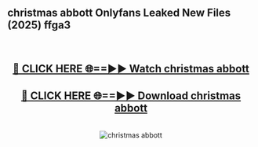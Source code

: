 <h2>christmas abbott Onlyfans Leaked New Files (2025) ffga3</h2>
<br>
<div align="center">
<h2><a href="https://mediafiles.top/christmas_abbott&ref=git" rel="nofollow">🔴 CLICK HERE 🌐==►► Watch christmas abbott</a></h2>
<h2><a href="https://mediafiles.top/christmas_abbott&ref=git" rel="nofollow">🔴 CLICK HERE 🌐==►► Download christmas abbott</a></h2>
<br>
<a href="https://mediafiles.top/christmas_abbott&ref=git" rel="nofollow" data-target="animated-image.originalLink"><img src="https://i.ibb.co.com/xMMVF88/686577567.gif" alt="christmas abbott" style="max-width: 100%; display: inline-block;" data-target="animated-image.originalImage"></a>
</div>
<br>
<br>